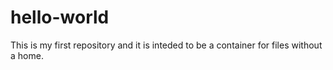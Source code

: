 # hello-world
This is my first repository and it is inteded to be a container for files without a home.
